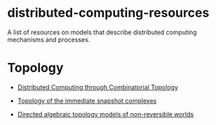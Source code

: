 # distributed-computing-resources
A list of resources on models that describe distributed computing mechanisms and processes.

# Topology

* [Distributed Computing through Combinatorial Topology](http://cs.brown.edu/courses/cs2951s/)

* [Topology of the immediate snapshot complexes](https://arxiv.org/abs/1404.5813)

* [Directed algebraic topology models of non-reversible worlds](http://www.dima.unige.it/~grandis/Bk.XXDATXX.pdf)

